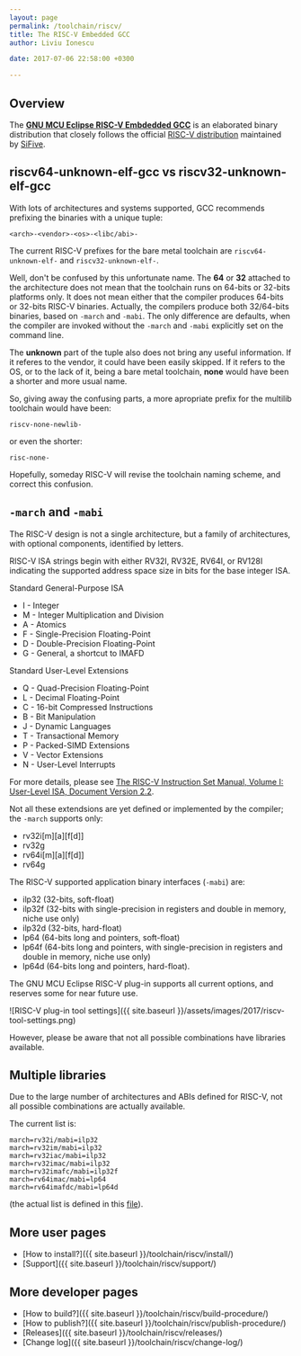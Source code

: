 ```yaml
---
layout: page
permalink: /toolchain/riscv/
title: The RISC-V Embedded GCC
author: Liviu Ionescu

date: 2017-07-06 22:58:00 +0300

---
```


## Overview

The [**GNU MCU Eclipse RISC-V Embdedded GCC**](https://github.com/gnu-mcu-eclipse/riscv-none-gcc/releases/) is an elaborated binary distribution that closely follows the official [RISC-V distribution](https://github.com/riscv/riscv-gcc) maintained by [SiFive](https://www.sifive.com).

## riscv64-unknown-elf-gcc vs riscv32-unknown-elf-gcc


With lots of architectures and systems supported, GCC recommends prefixing the binaries with a unique tuple:

```
<arch>-<vendor>-<os>-<libc/abi>-
```

The current RISC-V prefixes for the bare metal toolchain are `riscv64-unknown-elf-` and `riscv32-unknown-elf-`.

Well, don't be confused by this unfortunate name. The **64** or **32** attached to the architecture does not mean that the toolchain runs on 64-bits or 32-bits platforms only. It does not mean either that the compiler produces 64-bits or 32-bits RISC-V binaries. Actually, the compilers produce both 32/64-bits binaries, based on `-march` and `-mabi`. The only difference are defaults, when the compiler are invoked without the `-march` and `-mabi` explicitly set on the command line.

The **unknown** part of the tuple also does not bring any useful information. If it referes to the vendor, it could have been easily skipped. If it refers to the OS, or to the lack of it, being a bare metal toolchain, **none** would have been a shorter and more usual name.

So, giving away the confusing parts, a more apropriate prefix for the multilib toolchain would have been:

```
riscv-none-newlib-
```

or even the shorter:

```
risc-none-
```

Hopefully, someday RISC-V will revise the toolchain naming scheme, and correct this confusion.

## `-march` and `-mabi`

The RISC-V design is not a single architecture, but a family of architectures, with optional components, identified by letters.

RISC-V ISA strings begin with either RV32I, RV32E, RV64I, or RV128I indicating the supported address space size in bits for the base integer ISA.

Standard General-Purpose ISA

* I - Integer
* M - Integer Multiplication and Division 
* A - Atomics
* F - Single-Precision Floating-Point 
* D - Double-Precision Floating-Point
* G - General, a shortcut to IMAFD

Standard User-Level Extensions

* Q - Quad-Precision Floating-Point 
* L - Decimal Floating-Point
* C - 16-bit Compressed Instructions 
* B - Bit Manipulation
* J - Dynamic Languages 
* T - Transactional Memory 
* P - Packed-SIMD Extensions 
* V - Vector Extensions 
* N - User-Level Interrupts

For more details, please see [The RISC-V Instruction Set Manual, Volume I: User-Level ISA, Document Version 2.2](https://content.riscv.org/wp-content/uploads/2017/05/riscv-spec-v2.2.pdf).

Not all these extendsions are yet defined or implemented by the compiler; the `-march` supports only:

* rv32i[m][a][f[d]]
* rv32g 
* rv64i[m][a][f[d]]
* rv64g 

The RISC-V supported application binary interfaces (`-mabi`) are:

* ilp32 (32-bits, soft-float)
* ilp32f (32-bits with single-precision in registers and double in memory, niche use only)
* ilp32d (32-bits, hard-float)
* lp64 (64-bits long and pointers, soft-float)
* lp64f (64-bits long and pointers, with single-precision in registers and double in memory, niche use only)
* lp64d (64-bits long and pointers, hard-float).

The GNU MCU Eclipse RISC-V plug-in supports all current options, and reserves some for near future use.

![RISC-V plug-in tool settings]({{ site.baseurl }}/assets/images/2017/riscv-tool-settings.png)

However, please be aware that not all possible combinations have libraries available.

## Multiple libraries

Due to the large number of architectures and ABIs defined for RISC-V, not all possible combinations are actually available.

The current list is:

```
march=rv32i/mabi=ilp32
march=rv32im/mabi=ilp32
march=rv32iac/mabi=ilp32
march=rv32imac/mabi=ilp32
march=rv32imafc/mabi=ilp32f
march=rv64imac/mabi=lp64
march=rv64imafdc/mabi=lp64d
```

(the actual list is defined in this [file](https://github.com/riscv/riscv-gcc/blob/riscv-next/gcc/config/riscv/t-elf-multilib)).

## More user pages

* [How to install?]({{ site.baseurl }}/toolchain/riscv/install/)
* [Support]({{ site.baseurl }}/toolchain/riscv/support/)

## More developer pages

* [How to build?]({{ site.baseurl }}/toolchain/riscv/build-procedure/)
* [How to publish?]({{ site.baseurl }}/toolchain/riscv/publish-procedure/)
* [Releases]({{ site.baseurl }}/toolchain/riscv/releases/)
* [Change log]({{ site.baseurl }}/toolchain/riscv/change-log/)
